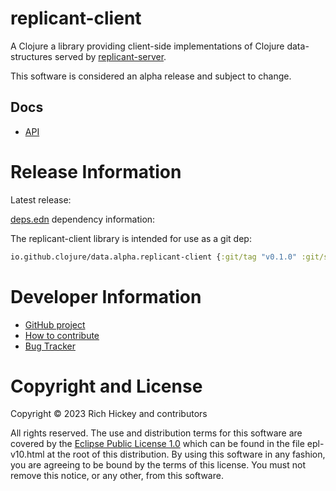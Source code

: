# replicant-client

A Clojure a library providing client-side implementations of Clojure data-structures served by [replicant-server](https://github.com/clojure/data.alpha.replicant-server).

This software is considered an alpha release and subject to change.

## Docs

* [API](https://clojure.github.io/replicant-client)

# Release Information

Latest release:

[deps.edn](https://clojure.org/reference/deps_and_cli) dependency information:

The replicant-client library is intended for use as a git dep:

```clojure
io.github.clojure/data.alpha.replicant-client {:git/tag "v0.1.0" :git/sha "0a7b34b"}
``` 

# Developer Information

* [GitHub project](https://github.com/clojure/data.alpha.replicant-client)
* [How to contribute](https://clojure.org/community/contributing)
* [Bug Tracker](https://clojure.atlassian.net/browse/DRDS)

# Copyright and License

Copyright © 2023 Rich Hickey and contributors

All rights reserved. The use and
distribution terms for this software are covered by the
[Eclipse Public License 1.0] which can be found in the file
epl-v10.html at the root of this distribution. By using this software
in any fashion, you are agreeing to be bound by the terms of this
license. You must not remove this notice, or any other, from this
software.

[Eclipse Public License 1.0]: http://opensource.org/licenses/eclipse-1.0.php

